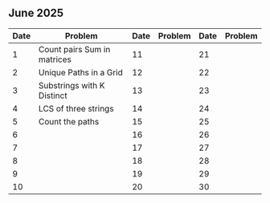 ## June 2025

| Date | Problem                     | Date | Problem | Date | Problem |
| ---- | --------------------------- | ---- | ------- | ---- | ------- |
| 1    | Count pairs Sum in matrices | 11   |         | 21   |         |
| 2    | Unique Paths in a Grid      | 12   |         | 22   |         |
| 3    | Substrings with K Distinct  | 13   |         | 23   |         |
| 4    | LCS of three strings        | 14   |         | 24   |         |
| 5    | Count the paths             | 15   |         | 25   |         |
| 6    |                             | 16   |         | 26   |         |
| 7    |                             | 17   |         | 27   |         |
| 8    |                             | 18   |         | 28   |         |
| 9    |                             | 19   |         | 29   |         |
| 10   |                             | 20   |         | 30   |         |
